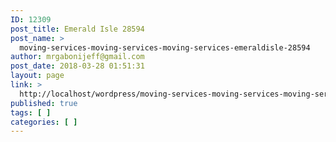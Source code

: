 ```yaml
---
ID: 12309
post_title: Emerald Isle 28594
post_name: >
  moving-services-moving-services-moving-services-emeraldisle-28594
author: mrgabonijeff@gmail.com
post_date: 2018-03-28 01:51:31
layout: page
link: >
  http://localhost/wordpress/moving-services-moving-services-moving-services-emeraldisle-28594/
published: true
tags: [ ]
categories: [ ]
---
```

